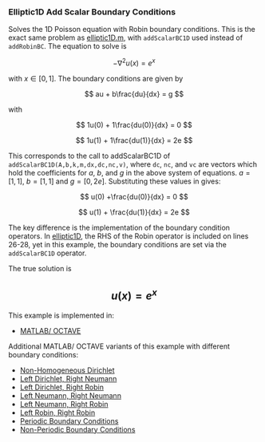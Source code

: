 ### Elliptic1D Add Scalar Boundary Conditions

Solves the 1D Poisson equation with Robin boundary conditions. This is the exact same problem as [elliptic1D.m](https://github.com/csrc-sdsu/mole/blob/main/examples/matlab/elliptic1D.m), with `addScalarBC1D` used instead of `addRobinBC`. The equation to solve is

$$
-\nabla^2 u(x) = e^x
$$

with $x\in[0,1]$. The boundary conditions are given by

$$
au + b\frac{du}{dx} = g
$$

with 

$$
1u(0) + 1\frac{du(0)}{dx} = 0
$$

$$
1u(1) + 1\frac{du(1)}{dx} = 2e
$$

This corresponds to the call to addScalarBC1D of `addScalarBC1D(A,b,k,m,dx,dc,nc,v)`, where `dc`, `nc`, and `vc` are vectors which hold the coefficients for $a$, $b$, and $g$ in the above system of equations. $a=[1,1]$, $b=[1,1]$ and $g=[0,2e]$. Substituting these values in gives:

$$
u(0) +\frac{du(0)}{dx} = 0
$$ 

$$
u(1) + \frac{du(1)}{dx} = 2e
$$

The key difference is the implementation of the boundary condition operators. In [elliptic1D](https://github.com/csrc-sdsu/mole/blob/main/examples/matlab/elliptic1D.m), the RHS of the Robin operator is included on lines 26-28, yet in this example, the boundary conditions are set via the `addScalarBC1D` operator.

The true solution is

$$
u(x) = e^x
$$
---

This example is implemented in:
- [MATLAB/ OCTAVE](https://github.com/csrc-sdsu/mole/blob/main/examples/matlab/elliptic1DaddScalarBC.m)

Additional MATLAB/ OCTAVE variants of this example with different boundary conditions:
- [Non-Homogeneous Dirichlet](https://github.com/csrc-sdsu/mole/blob/main/examples/matlab/elliptic1DNonHomogeneousDirichlet.m)
- [Left Dirichlet, Right Neumann](https://github.com/csrc-sdsu/mole/blob/main/examples/matlab/elliptic1DLeftDirichletRightNeumann.m)
- [Left Dirichlet, Right Robin](https://github.com/csrc-sdsu/mole/blob/main/examples/matlab/elliptic1DLeftDirichletRightRobin.m)
- [Left Neumann, Right Neumann](https://github.com/csrc-sdsu/mole/blob/main/examples/matlab/elliptic1DLeftNeumannRightNeumann.m)
- [Left Neumann, Right Robin](https://github.com/csrc-sdsu/mole/blob/main/examples/matlab/elliptic1DLeftNeumannRightRobin.m)
- [Left Robin, Right Robin](https://github.com/csrc-sdsu/mole/blob/main/examples/matlab/elliptic1DLeftRobinRightRobin.m)
- [Periodic Boundary Conditions](https://github.com/csrc-sdsu/mole/blob/main/examples/matlab/elliptic1DPeriodicBC.m)
- [Non-Periodic Boundary Conditions](https://github.com/csrc-sdsu/mole/blob/main/examples/matlab/elliptic1DNonPeriodicBC.m)
